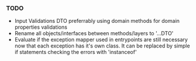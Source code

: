 ### TODO

- Input Validations DTO preferrably using domain methods for domain properties validations
- Rename all objects/interfaces between methods/layers to '...DTO'
- Evaluate if the exception mapper used in entrypoints are still necessary now that each exception has it's own class. It can be replaced by simple if statements checking the errors with 'instanceof'
